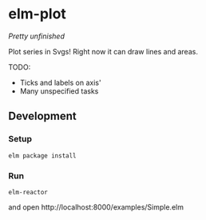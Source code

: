# elm-plot

*Pretty unfinished*

Plot series in Svgs! Right now it can draw lines and areas.

TODO:
  - Ticks and labels on axis'
  - Many unspecified tasks

## Development

### Setup

```
elm package install
```

### Run

```
elm-reactor
```

and open http://localhost:8000/examples/Simple.elm
